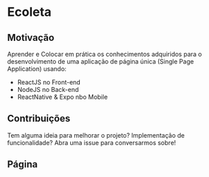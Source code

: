 # Ecoleta

## Motivação
Aprender e Colocar em prática os conhecimentos adquiridos para o desenvolvimento de uma aplicação de página única (Single Page Application) usando: 

* ReactJS no Front-end
* NodeJS no Back-end
* ReactNative & Expo nbo Mobile

## Contribuições
Tem alguma ideia para melhorar o projeto? Implementação de funcionalidade? Abra uma issue para conversarmos sobre!

## Página
